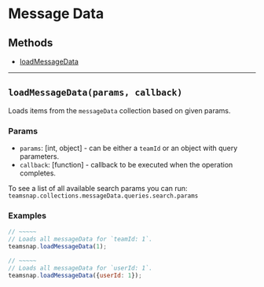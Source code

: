 # Message Data

## Methods

- [loadMessageData](#loadMessageData)


---
<a id="loadMessageData"></a>
## `loadMessageData(params, callback)`
Loads items from the `messageData` collection based on given params.

### Params
* `params`: [int, object] - can be either a `teamId` or an object with query parameters.
* `callback`: [function] - callback to be executed when the operation completes.

To see a list of all available search params you can run:
`teamsnap.collections.messageData.queries.search.params`

### Examples
```javascript
// ~~~~~
// Loads all messageData for `teamId: 1`.
teamsnap.loadMessageData(1);

// ~~~~~
// Loads all messageData for `userId: 1`.
teamsnap.loadMessageData({userId: 1});
```
